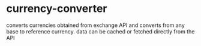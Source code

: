 # currency-converter
converts currencies obtained from exchange API and converts from any base to reference currency. data can be cached or fetched directly from the API
